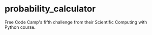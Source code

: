 # probability_calculator
Free Code Camp's fifth challenge from their Scientific Computing with Python course.
